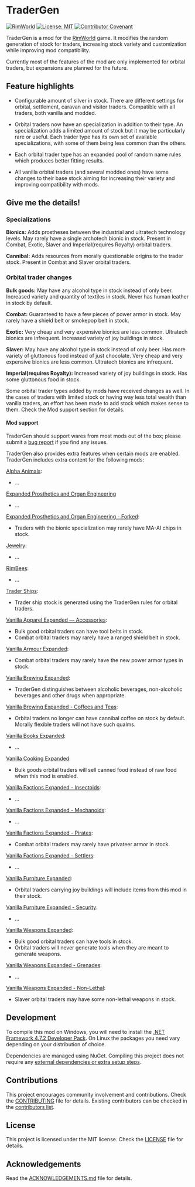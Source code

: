 # TraderGen

[![RimWorld](https://img.shields.io/badge/RimWorld-1.3-informational)](https://rimworldgame.com/) [![License: MIT](https://img.shields.io/badge/License-MIT-yellow.svg)](https://opensource.org/licenses/MIT) [![Contributor Covenant](https://img.shields.io/badge/Contributor%20Covenant-2.1-4baaaa.svg)](CODE_OF_CONDUCT.md)

TraderGen is a mod for the [RimWorld](https://rimworldgame.com/) game. It modifies the random generation of stock for traders, increasing stock variety and customization while improving mod compatibility.

Currently most of the features of the mod are only implemented for orbital traders, but expansions are planned for the future.

## Feature highlights

* Configurable amount of silver in stock. There are different settings for orbital, settlement, caravan and visitor traders. Compatible with all traders, both vanilla and modded.

* Orbital traders now have an specialization in addition to their type. An specialization adds a limited amount of stock but it may be particularly rare or useful. Each trader type has its own set of available specializations, with some of them being less common than the others.

* Each orbital trader type has an expanded pool of random name rules which produces better fitting results.

* All vanilla orbital traders (and several modded ones) have some changes to their base stock aiming for increasing their variety and improving compatibility with mods.

## Give me the details!

### Specializations

**Bionics:** Adds prostheses between the industrial and ultratech technology levels. May rarely have a single archotech bionic in stock. Present in Combat, Exotic, Slaver and Imperial(requires Royalty) orbital traders.

**Cannibal:** Adds resources from morally questionable origins to the trader stock. Present in Combat and Slaver orbital traders.

### Orbital trader changes

**Bulk goods:** May have any alcohol type in stock instead of only beer. Increased variety and quantity of textiles in stock. Never has human leather in stock by default.

**Combat:** Guaranteed to have a few pieces of power armor in stock. May rarely have a shield belt or smokepop belt in stock.

**Exotic:** Very cheap and very expensive bionics are less common. Ultratech bionics are infrequent. Increased variety of joy buildings in stock.

**Slaver:** May have any alcohol type in stock instead of only beer. Has more variety of gluttonous food instead of just chocolate. Very cheap and very expensive bionics are less common. Ultratech bionics are infrequent.

**Imperial(requires Royalty):** Increased variety of joy buildings in stock. Has some gluttonous food in stock.

Some orbital trader types added by mods have received changes as well. In the cases of traders with limited stock or having way less total wealth than vanilla traders, an effort has been made to add stock which makes sense to them. Check the Mod support section for details.  

#### Mod support

TraderGen should support wares from most mods out of the box; please submit a [bug report](CONTRIBUTING.md) if you find any issues.

TraderGen also provides extra features when certain mods are enabled. TraderGen includes extra content for the following mods:  

[Alpha Animals](https://steamcommunity.com/sharedfiles/filedetails/?id=1541721856):

* ...

[Expanded Prosthetics and Organ Engineering](https://steamcommunity.com/sharedfiles/filedetails/?id=725956940)

* ...
  
[Expanded Prosthetics and Organ Engineering - Forked](https://steamcommunity.com/sharedfiles/filedetails/?id=1949064302):

* Traders with the bionic specialization may rarely have MA-AI chips in stock.

[Jewelry](https://steamcommunity.com/workshop/filedetails/?id=2020964421):

* ...

[RimBees](https://steamcommunity.com/sharedfiles/filedetails/?id=1558161673):

* ...

[Trader Ships](https://steamcommunity.com/sharedfiles/filedetails/?id=2046222331):

* Trader ship stock is generated using the TraderGen rules for orbital traders.

[Vanilla Apparel Expanded — Accessories](https://steamcommunity.com/sharedfiles/filedetails/?id=2521176396):

* Bulk good orbital traders can have tool belts in stock.
* Combat orbital traders may rarely have a ranged shield belt in stock.

[Vanilla Armour Expanded](https://steamcommunity.com/workshop/filedetails/?id=1814988282):

* Combat orbital traders may rarely have the new power armor types in stock.

[Vanilla Brewing Expanded](https://steamcommunity.com/sharedfiles/filedetails/?id=2186560858):

* TraderGen distinguishes between alcoholic beverages, non-alcoholic beverages and other drugs when appropriate.

[Vanilla Brewing Expanded - Coffees and Teas](https://steamcommunity.com/sharedfiles/filedetails/?id=2275449762):

* Orbital traders no longer can have cannibal coffee on stock by default. Morally flexible traders will not have such qualms.

[Vanilla Books Expanded](https://steamcommunity.com/workshop/filedetails/?id=2193152410):

* ...

[Vanilla Cooking Expanded](https://steamcommunity.com/sharedfiles/filedetails/?id=2134308519):

* Bulk goods orbital traders will sell canned food instead of raw food when this mod is enabled.

[Vanilla Factions Expanded - Insectoids](https://steamcommunity.com/sharedfiles/filedetails/?id=2149755445):

* ... 

[Vanilla Factions Expanded - Mechanoids](https://steamcommunity.com/sharedfiles/filedetails/?id=2329011599):

* ...

[Vanilla Factions Expanded - Pirates](https://steamcommunity.com/sharedfiles/filedetails/?id=2723801948):

* Combat orbital traders may rarely have privateer armor in stock.

[Vanilla Factions Expanded - Settlers](https://steamcommunity.com/sharedfiles/filedetails/?id=2052918119):

* ...

[Vanilla Furniture Expanded](https://steamcommunity.com/sharedfiles/filedetails/?id=1718190143):

* Orbital traders carrying joy buildings will include items from this mod in their stock.

[Vanilla Furniture Expanded - Security](https://steamcommunity.com/workshop/filedetails/?id=1845154007):

* ...

[Vanilla Weapons Expanded](https://steamcommunity.com/sharedfiles/filedetails/?id=1814383360):

* Bulk good orbital traders can have tools in stock.
* Orbital traders will never generate tools when they are meant to generate weapons.

[Vanilla Weapons Expanded - Grenades](https://steamcommunity.com/sharedfiles/filedetails/?id=2194472657):

* ...

[Vanilla Weapons Expanded - Non-Lethal](https://steamcommunity.com/sharedfiles/filedetails/?id=2454918354):

* Slaver orbital traders may have some non-lethal weapons in stock.

## Development

To compile this mod on Windows, you will need to install the [.NET Framework 4.7.2 Developer Pack](https://dotnet.microsoft.com/en-us/download/dotnet-framework/net472). On Linux the packages you need vary depending on your distribution of choice.

Dependencies are managed using NuGet. Compiling this project does not require any [external dependencies or extra setup steps](https://ludeon.com/forums/index.php?topic=49914.0).

## Contributions

This project encourages community involvement and contributions. Check the [CONTRIBUTING](CONTRIBUTING.md) file for details. Existing contributors can be checked in the [contributors list](https://gitlab.com/joseasoler/tradergen/-/graphs/main).

## License

This project is licensed under the MIT license. Check the [LICENSE](LICENSE) file for details.

## Acknowledgements

Read the [ACKNOWLEDGEMENTS.md](ACKNOWLEDGEMENTS.md) file for details.
